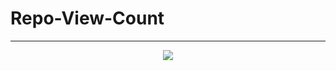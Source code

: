 # Repo-View-Count
---

<p align="center">
  <img src="https://gh-badges.vercel.app/ghrvc?user=codewithvignesh-dev&repo=Repo-View-Count" />
</p>
